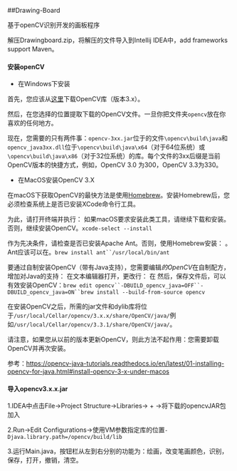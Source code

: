 ##Drawing-Board

基于openCV识别开发的画板程序

解压Drawingboard.zip，将解压的文件导入到Intellij IDEA中，add frameworks support Maven。

#### 安装openCV

* 在Windows下安装

首先，您应该从[这里](http://opencv.org/releases.html)下载OpenCV库（版本3.x）。

然后，在您选择的位置提取下载的OpenCV文件。一旦你把文件夹`opencv`放在你喜欢的任何地方。

现在，您需要的只有两件事：`opencv-3xx.jar`位于的文件`\opencv\build\java`和`opencv_java3xx.dll`位于`\opencv\build\java\x64`（对于64位系统）或`\opencv\build\java\x86`（对于32位系统）的库。每个文件的3xx后缀是当前OpenCV版本的快捷方式，例如，OpenCV 3.0 为300，OpenCV 3.3为330。

* 在MacOS安装OpenCV 3.X

在macOS下获取OpenCV的最快方法是使用[Homebrew](http://brew.sh/)。安装Homebrew后，您必须检查系统上是否已安装XCode命令行工具。

为此，请打开终端并执行： 如果macOS要求安装此类工具，请继续下载和安装。否则，继续安装OpenCV。`xcode-select --install`

作为先决条件，请检查是否已安装Apache Ant。否则，使用Homebrew安装： 。Ant应该可以在。`brew install ant``/usr/local/bin/ant`

要通过自制安装OpenCV（带有Java支持），您需要编辑*的OpenCV*在自制配方，增加对Java的支持： 在文本编辑器打开，更改行： 在 然后，保存文件后，可以有效安装OpenCV：`brew edit opencv``-DBUILD_opencv_java=OFF``-DBUILD_opencv_java=ON``brew install --build-from-source opencv`

在安装OpenCV之后，所需的jar文件和dylib库将位于`/usr/local/Cellar/opencv/3.x.x/share/OpenCV/java/`例如`/usr/local/Cellar/opencv/3.3.1/share/OpenCV/java/`。

请注意，如果您从以前的版本更新OpenCV，则此方法不起作用：您需要卸载OpenCV并再次安装。

参考：<https://opencv-java-tutorials.readthedocs.io/en/latest/01-installing-opencv-for-java.html#install-opencv-3-x-under-macos>

#### 导入opencv3.x.x.jar

1.IDEA中点击File->Project Structure->Libraries-> + ->将下载的opencvJAR包加入

2.Run->Edit Configurations->使用VM参数指定库的位置`-Djava.library.path=/opencv/build/lib`

3.运行Main.java，按钮栏从左到右分别的功能为：绘画，改变笔画颜色，识别，保存，打开，撤销，清空。



